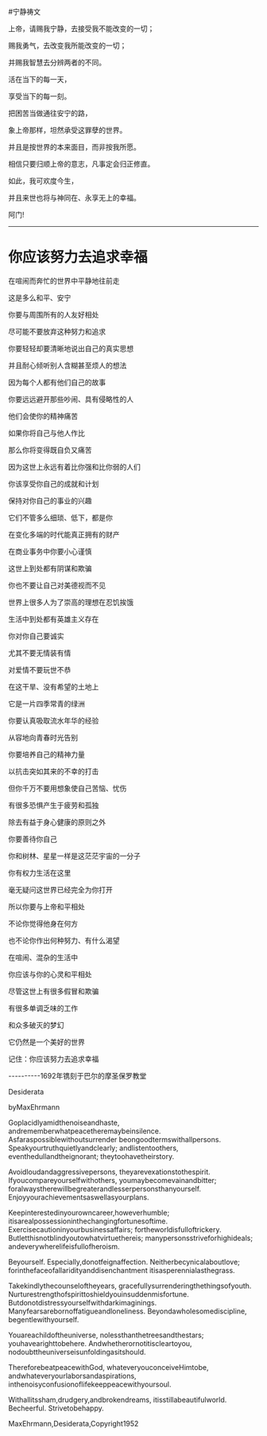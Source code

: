 #宁静祷文

上帝，请赐我宁静，去接受我不能改变的一切；

赐我勇气，去改变我所能改变的一切；

并赐我智慧去分辨两者的不同。

活在当下的每一天，

享受当下的每一刻。

把困苦当做通往安宁的路，

象上帝那样，坦然承受这罪孽的世界。

并且是按世界的本来面目，而非按我所愿。

相信只要归顺上帝的意志，凡事定会归正修直。

如此，我可欢度今生，

并且来世也将与神同在、永享无上的幸福。

阿门!

------

# 你应该努力去追求幸福


在喧闹而奔忙的世界中平静地往前走

这是多么和平、安宁

你要与周围所有的人友好相处

尽可能不要放弃这种努力和追求

你要轻轻却要清晰地说出自己的真实思想

并且耐心倾听别人含糊甚至烦人的想法

因为每个人都有他们自己的故事

你要远远避开那些吵闹、具有侵略性的人

他们会使你的精神痛苦

如果你将自己与他人作比

那么你将变得既自负又痛苦

因为这世上永远有着比你强和比你弱的人们

你该享受你自己的成就和计划

保持对你自己的事业的兴趣

它们不管多么细琐、低下，都是你

在变化多端的时代能真正拥有的财产

在商业事务中你要小心谨慎

这世上到处都有阴谋和欺骗

你也不要让自己对美德视而不见

世界上很多人为了崇高的理想在忍饥挨饿

生活中到处都有英雄主义存在

你对你自己要诚实

尤其不要无情装有情

对爱情不要玩世不恭

在这干旱、没有希望的土地上

它是一片四季常青的绿洲

你要认真吸取流水年华的经验

从容地向青春时光告别

你要培养自己的精神力量

以抗击突如其来的不幸的打击

但你千万不要用想象使自己苦恼、忧伤

有很多恐惧产生于疲劳和孤独

除去有益于身心健康的原则之外

你要善待你自己

你和树林、星星一样是这茫茫宇宙的一分子

你有权力生活在这里

毫无疑问这世界已经完全为你打开

所以你要与上帝和平相处

不论你觉得他身在何方

也不论你作出何种努力、有什么渴望

在喧闹、混杂的生活中

你应该与你的心灵和平相处

尽管这世上有很多假冒和欺骗

有很多单调乏味的工作

和众多破灭的梦幻

它仍然是一个美好的世界

记住：你应该努力去追求幸福


----------1692年镌刻于巴尔的摩圣保罗教堂


Desiderata

byMaxEhrmann

Goplacidlyamidthenoiseandhaste,
andrememberwhatpeacetheremaybeinsilence.
Asfaraspossiblewithoutsurrender
beongoodtermswithallpersons.
Speakyourtruthquietlyandclearly;
andlistentoothers,
eventhedullandtheignorant;
theytoohavetheirstory.

Avoidloudandaggressivepersons,
theyarevexationstothespirit.
Ifyoucompareyourselfwithothers,
youmaybecomevainandbitter;
foralwaystherewillbegreaterandlesserpersonsthanyourself.
Enjoyyourachievementsaswellasyourplans.


Keepinterestedinyourowncareer,howeverhumble;
itisarealpossessioninthechangingfortunesoftime.
Exercisecautioninyourbusinessaffairs;
fortheworldisfulloftrickery.
Butletthisnotblindyoutowhatvirtuethereis;
manypersonsstriveforhighideals;
andeverywherelifeisfullofheroism.


Beyourself.
Especially,donotfeignaffection.
Neitherbecynicalaboutlove;
forinthefaceofallaridityanddisenchantment
itisasperennialasthegrass.


Takekindlythecounseloftheyears,
gracefullysurrenderingthethingsofyouth.
Nurturestrengthofspirittoshieldyouinsuddenmisfortune.
Butdonotdistressyourselfwithdarkimaginings.
Manyfearsarebornoffatigueandloneliness.
Beyondawholesomediscipline,
begentlewithyourself.


Youareachildoftheuniverse,
nolessthanthetreesandthestars;
youhavearighttobehere.
Andwhetherornotitiscleartoyou,
nodoubttheuniverseisunfoldingasitshould.


ThereforebeatpeacewithGod,
whateveryouconceiveHimtobe,
andwhateveryourlaborsandaspirations,
inthenoisyconfusionoflifekeeppeacewithyoursoul.


Withallitssham,drudgery,andbrokendreams,
itisstillabeautifulworld.
Becheerful.
Strivetobehappy.

MaxEhrmann,Desiderata,Copyright1952

